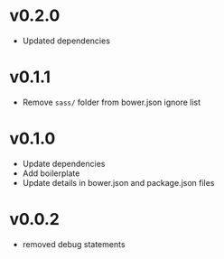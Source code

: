 v0.2.0
==================
* Updated dependencies

v0.1.1
==================
* Remove `sass/` folder from bower.json ignore list

v0.1.0
==================
* Update dependencies
* Add boilerplate
* Update details in bower.json and package.json files

v0.0.2
==================
* removed debug statements
